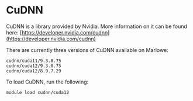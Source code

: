 # CuDNN

CuDNN is a library provided by Nvidia. More information on it can be found here: [https://developer.nvidia.com/cudnn](https://developer.nvidia.com/cudnn)

There are currently three versions of CuDNN available on Marlowe:

```
cudnn/cuda11/9.3.0.75
cudnn/cuda12/9.3.0.75
cudnn/cuda12/8.9.7.29
```

To load CuDNN, run the following:

```
module load cudnn/cuda12
```